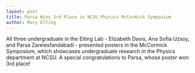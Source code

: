 ```yaml
---
layout: post
title: Parsa Wins 3rd Place in NCSU Physics McCormick Symposium
author: Mary Elting
---
```


All three undergraduate in the Elting Lab - Elizabeth Davis, Ana Sofia Uzsoy, and Parsa Zareiesfandabadi - presented posters in the McCormick Symposium, which showcases undergraduate research in the Physics department at NCSU. A special congratulations to Parsa, whose poster won 3rd place!